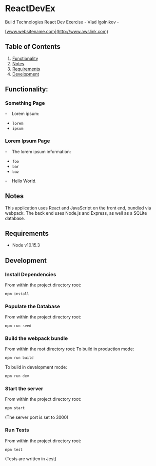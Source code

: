 # ReactDevEx

Build Technologies React Dev Exercise
        - Vlad Igolnikov -


[www.websitename.com](http://www.awslink.com)


## Table of Contents

1. [Functionality](#Functionality)
2. [Notes](#Notes)
3. [Requirements](#Requirements)
4. [Development](#Development)


## Functionality: 

### Something Page

-    Lorem ipsum:
  - `lorem`
  - `ipsum`

### Lorem Ipsum Page

-    The lorem ipsum information:
  - `foo`
  - `bar`
  - `baz`

-    Hello World. 


## Notes

This application uses React and JavaScript on the front end, bundled via webpack. The back end uses Node.js and Express, as well as a SQLite database.


## Requirements
- Node v10.15.3


## Development

### Install Dependencies
From within the project directory root:
```sh
npm install
```

### Populate the Database
From within the project directory root:
```sh
npm run seed
```

### Build the webpack bundle
From within the root directory root:
To build in production mode:
```sh
npm run build
```
To build in development mode:
```sh
npm run dev
```

### Start the server
From within the project directory root:
```sh
npm start
```
(The server port is set to 3000)

### Run Tests
From within the project directory root:
```sh
npm test
```
(Tests are written in Jest)